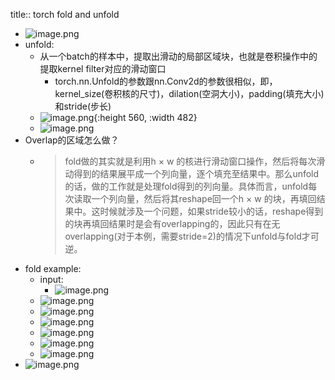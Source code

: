title:: torch fold and unfold

- ![image.png](../assets/image_1650850559547_0.png)
- unfold:
	- 从一个batch的样本中，提取出滑动的局部区域块，也就是卷积操作中的提取kernel filter对应的滑动窗口
		- torch.nn.Unfold的参数跟nn.Conv2d的参数很相似，即，kernel_size(卷积核的尺寸)，dilation(空洞大小)，padding(填充大小)和stride(步长)
	- ![image.png](../assets/image_1650848764127_0.png){:height 560, :width 482}
	- ![image.png](../assets/image_1650848666142_0.png)
- Overlap的区域怎么做？
	- >  fold做的其实就是利用h × w 的核进行滑动窗口操作，然后将每次滑动得到的结果展平成一个列向量，逐个填充至结果中。那么unfold的话，做的工作就是处理fold得到的列向量。具体而言，unfold每次读取一个列向量，然后将其reshape回一个h × w 的块，再填回结果中。这时候就涉及一个问题，如果stride较小的话，reshape得到的块再填回结果时是会有overlapping的，因此只有在无overlapping(对于本例，需要stride=2)的情况下unfold与fold才可逆。
- fold example:
	- input:
		- ![image.png](../assets/image_1650853118051_0.png)
	- ![image.png](../assets/image_1650853097434_0.png)
	- ![image.png](../assets/image_1650851004208_0.png)
	- ![image.png](../assets/image_1650851109273_0.png)
	- ![image.png](../assets/image_1650851130037_0.png)
	- ![image.png](../assets/image_1650851145555_0.png)
	- ![image.png](../assets/image_1650851082997_0.png)
- ![image.png](../assets/image_1650848677687_0.png)